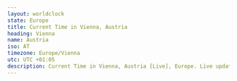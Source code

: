 ```yaml
---
layout: worldclock
state: Europe
title: Current Time in Vienna, Austria
heading: Vienna
name: Austria
iso: AT
timezone: Europe/Vienna
utc: UTC +01:05
description: Current Time in Vienna, Austria [Live], Europe. Live update now time in Vienna, timezone Europe/Vienna, UTC +01:05, Country ISO code & Current Local Time.
---
```


